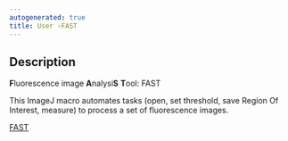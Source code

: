 ```yaml
---
autogenerated: true
title: User ›FAST
---
```


Description
-----------

**F**luorescence image **A**nalysi**S** **T**ool: FAST

This ImageJ macro automates tasks (open, set threshold, save Region Of Interest, measure) to process a set of fluorescence images.

[FAST](/plugins/fast)
